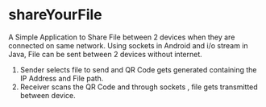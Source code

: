 # shareYourFile
A Simple Application to Share File between 2 devices when they are connected on same network.
Using sockets in Android and i/o stream in Java, File can be sent between 2 devices without internet. 
1. Sender selects file to send and QR Code gets generated containing the IP Address and File path.
2. Receiver scans the QR Code and through sockets , file gets transmitted between device.
